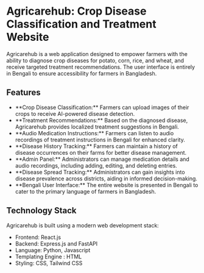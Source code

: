 
  <h1>Agricarehub: Crop Disease Classification and Treatment Website</h1>

  <p>Agricarehub is a web application designed to empower farmers with the ability to diagnose crop diseases for potato, corn, rice, and wheat, and receive targeted treatment recommendations.  The user interface is entirely in Bengali to ensure accessibility for farmers in Bangladesh.</p>

  <h2>Features</h2>

  <ul>
    <li>**Crop Disease Classification:** Farmers can upload images of their crops to receive AI-powered disease detection.</li>
    <li>**Treatment Recommendations:** Based on the diagnosed disease, Agricarehub provides localized treatment suggestions in Bengali.</li>
    <li>**Audio Medication Instructions:** Farmers can listen to audio recordings of treatment instructions in Bengali for enhanced clarity.</li>
    <li>**Disease History Tracking:** Farmers can maintain a history of disease occurrences on their farms for better disease management.</li>
    <li>**Admin Panel:** Administrators can manage medication details and audio recordings, including adding, editing, and deleting entries.</li>
    <li>**Disease Spread Tracking:** Administrators can gain insights into disease prevalence across districts, aiding in informed decision-making.</li>
    <li>**Bengali User Interface:** The entire website is presented in Bengali to cater to the primary language of farmers in Bangladesh.</li>
  </ul>

  <h2>Technology Stack</h2>

  <p>Agricarehub is built using a modern web development stack:</p>

  <ul>
    <li>Frontend: React.js</li>
    <li>Backend: Express.js and FastAPI</li>
    <li>Language: Python, Javascript </li>
    <li>Templating Engine : HTML</li>
    <li>Styling: CSS, Tailwind CSS</li>
  </ul>





